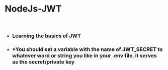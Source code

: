 # NodeJs-JWT
<br>
<ul>
  <li><h3>Learning the basics of JWT </h3></li>
  <li><h3>*You should set a variable with the name of JWT_SECRET to whatever word or string you like in your .env file, it serves as the secret/private key </h3></li>
</ul>
